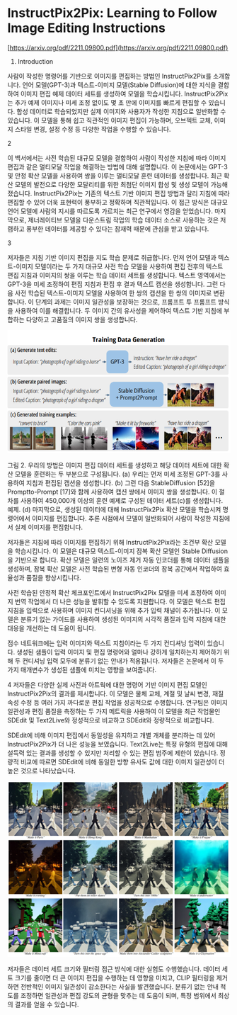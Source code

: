 # InstructPix2Pix: Learning to Follow Image Editing Instructions

[https://arxiv.org/pdf/2211.09800.pdf](https://arxiv.org/pdf/2211.09800.pdf)

1. Introduction

사람이 작성한 명령어를 기반으로 이미지를 편집하는 방법인 InstructPix2Pix를 소개합니다. 언어 모델(GPT-3)과 텍스트-이미지 모델(Stable Diffusion)에 대한 지식을 결합하여 이미지 편집 예제 데이터 세트를 생성하여 모델을 학습시킵니다. InstructPix2Pix는 추가 예제 이미지나 미세 조정 없이도 몇 초 만에 이미지를 빠르게 편집할 수 있습니다. 합성 데이터로 학습되었지만 실제 이미지와 사용자가 작성한 지침으로 일반화할 수 있습니다. 이 모델을 통해 쉽고 직관적인 이미지 편집이 가능하며, 오브젝트 교체, 이미지 스타일 변경, 설정 수정 등 다양한 작업을 수행할 수 있습니다.

2

이 백서에서는 사전 학습된 대규모 모델을 결합하여 사람이 작성한 지침에 따라 이미지 편집과 같은 멀티모달 작업을 해결하는 방법에 대해 설명합니다. 이 논문에서는 GPT-3 및 안정 확산 모델을 사용하여 쌍을 이루는 멀티모달 훈련 데이터를 생성합니다. 최근 확산 모델의 발전으로 다양한 모달리티를 위한 최첨단 이미지 합성 및 생성 모델이 가능해졌습니다. InstructPix2Pix는 기존의 텍스트 기반 이미지 편집 방법과 달리 지침에 따라 편집할 수 있어 더욱 표현력이 풍부하고 정확하며 직관적입니다. 이 접근 방식은 대규모 언어 모델에 사람의 지시를 따르도록 가르치는 최근 연구에서 영감을 얻었습니다. 마지막으로, 제너레이티브 모델을 다운스트림 작업의 학습 데이터 소스로 사용하는 것은 저렴하고 풍부한 데이터를 제공할 수 있다는 잠재력 때문에 관심을 받고 있습니다.

3

저자들은 지침 기반 이미지 편집을 지도 학습 문제로 취급합니다. 먼저 언어 모델과 텍스트-이미지 모델이라는 두 가지 대규모 사전 학습 모델을 사용하여 편집 전후의 텍스트 편집 지침과 이미지의 쌍을 이루는 학습 데이터 세트를 생성합니다. 텍스트 영역에서는 GPT-3을 미세 조정하여 편집 지침과 편집 후 결과 텍스트 캡션을 생성합니다. 그런 다음 사전 학습된 텍스트-이미지 모델을 사용하여 한 쌍의 캡션을 한 쌍의 이미지로 변환합니다. 이 단계의 과제는 이미지 일관성을 보장하는 것으로, 프롬프트 투 프롬프트 방식을 사용하여 이를 해결합니다. 두 이미지 간의 유사성을 제어하여 텍스트 기반 지침에 부합하는 다양하고 고품질의 이미지 쌍을 생성합니다.

![그림 2. 우리의 방법은 이미지 편집 데이터 세트를 생성하고 해당 데이터 세트에 대한 확산 모델을 훈련하는 두 부분으로 구성됩니다. (a) 우리는 먼저 미세 조정된 GPT-3를 사용하여 지침과 편집된 캡션을 생성합니다. (b) 그런 다음 StableDiffusion [52]을 Promptto-Prompt [17]와 함께 사용하여 캡션 쌍에서 이미지 쌍을 생성합니다. 이 절차를 사용하여 450,000개 이상의 훈련 예제로 구성된 데이터 세트(c)를 생성합니다. 예제. (d) 마지막으로, 생성된 데이터에 대해 InstructPix2Pix 확산 모델을 학습시켜 명령어에서 이미지를 편집합니다. 추론 시점에서 모델이 일반화되어 사람이 작성한 지침에서 실제 이미지를 편집합니다.](InstructPix2Pix%20Learning%20to%20Follow%20Image%20Editing%20I%202593da58729548cba4706f9f0344b119/Untitled.png)

그림 2. 우리의 방법은 이미지 편집 데이터 세트를 생성하고 해당 데이터 세트에 대한 확산 모델을 훈련하는 두 부분으로 구성됩니다. (a) 우리는 먼저 미세 조정된 GPT-3를 사용하여 지침과 편집된 캡션을 생성합니다. (b) 그런 다음 StableDiffusion [52]을 Promptto-Prompt [17]와 함께 사용하여 캡션 쌍에서 이미지 쌍을 생성합니다. 이 절차를 사용하여 450,000개 이상의 훈련 예제로 구성된 데이터 세트(c)를 생성합니다. 예제. (d) 마지막으로, 생성된 데이터에 대해 InstructPix2Pix 확산 모델을 학습시켜 명령어에서 이미지를 편집합니다. 추론 시점에서 모델이 일반화되어 사람이 작성한 지침에서 실제 이미지를 편집합니다.

저자들은 지침에 따라 이미지를 편집하기 위해 InstructPix2Pix라는 조건부 확산 모델을 학습시킵니다. 이 모델은 대규모 텍스트-이미지 잠복 확산 모델인 Stable Diffusion을 기반으로 합니다. 확산 모델은 일련의 노이즈 제거 자동 인코더를 통해 데이터 샘플을 생성하며, 잠복 확산 모델은 사전 학습된 변형 자동 인코더의 잠복 공간에서 작업하여 효율성과 품질을 향상시킵니다.

사전 학습된 안정적 확산 체크포인트에서 InstructPix2Pix 모델을 미세 조정하여 이미지 번역 작업에서 더 나은 성능을 발휘할 수 있도록 지원합니다. 이 모델은 텍스트 편집 지침을 입력으로 사용하며 이미지 컨디셔닝을 위해 추가 입력 채널이 추가됩니다. 이 모델은 분류기 없는 가이드를 사용하여 생성된 이미지의 시각적 품질과 입력 지침에 대한 대응을 개선하는 데 도움이 됩니다.

점수 네트워크에는 입력 이미지와 텍스트 지침이라는 두 가지 컨디셔닝 입력이 있습니다. 생성된 샘플이 입력 이미지 및 편집 명령어와 얼마나 강하게 일치하는지 제어하기 위해 두 컨디셔닝 입력 모두에 분류기 없는 안내가 적용됩니다. 저자들은 논문에서 이 두 가지 매개변수가 생성된 샘플에 미치는 영향을 보여줍니다.

4
저자들은 다양한 실제 사진과 아트웍에 대한 명령어 기반 이미지 편집 모델인 InstructPix2Pix의 결과를 제시합니다. 이 모델은 물체 교체, 계절 및 날씨 변경, 재질 속성 수정 등 여러 가지 까다로운 편집 작업을 성공적으로 수행합니다. 연구팀은 이미지 일관성과 편집 품질을 측정하는 두 가지 메트릭을 사용하여 이 모델을 최근 작업물인 SDEdit 및 Text2Live와 정성적으로 비교하고 SDEdit와 정량적으로 비교합니다.

SDEdit에 비해 이미지 편집에서 동일성을 유지하고 개별 개체를 분리하는 데 있어 InstructPix2Pix가 더 나은 성능을 보였습니다. Text2Live는 특정 유형의 편집에 대해 설득력 있는 결과를 생성할 수 있지만 처리할 수 있는 편집 범주에 제한이 있습니다. 정량적 비교에 따르면 SDEdit에 비해 동일한 방향 유사도 값에 대한 이미지 일관성이 더 높은 것으로 나타났습니다.

![Untitled](InstructPix2Pix%20Learning%20to%20Follow%20Image%20Editing%20I%202593da58729548cba4706f9f0344b119/Untitled%201.png)

저자들은 데이터 세트 크기와 필터링 접근 방식에 대한 실험도 수행했습니다. 데이터 세트 크기를 줄이면 더 큰 이미지 편집을 수행하는 데 영향을 미치고, CLIP 필터링을 제거하면 전반적인 이미지 일관성이 감소한다는 사실을 발견했습니다. 분류기 없는 안내 척도를 조정하면 일관성과 편집 강도의 균형을 맞추는 데 도움이 되며, 특정 범위에서 최상의 결과를 얻을 수 있습니다.
